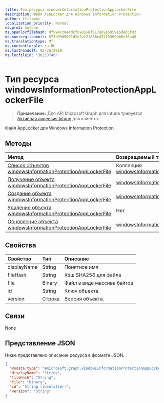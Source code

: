 ```yaml
---
title: Тип ресурса windowsInformationProtectionAppLockerFile
description: Файл AppLocker для Windows Information Protection
author: tfitzmac
localization_priority: Normal
ms.prod: Intune
ms.openlocfilehash: df994cc8e4dcf698656f617ad2e5959a5ded3f83
ms.sourcegitcommit: 873b99d9001d1b2af21836e47f15360b08e10a40
ms.translationtype: MT
ms.contentlocale: ru-RU
ms.lasthandoff: 02/26/2019
ms.locfileid: "30258746"
---
```

# <a name="windowsinformationprotectionapplockerfile-resource-type"></a>Тип ресурса windowsInformationProtectionAppLockerFile

> **Примечание:** Для API Microsoft Graph для Intune требуется [Активная лицензия Intune](https://go.microsoft.com/fwlink/?linkid=839381) для клиента.

Файл AppLocker для Windows Information Protection

## <a name="methods"></a>Методы
|Метод|Возвращаемый тип|Описание|
|:---|:---|:---|
|[Список объектов windowsInformationProtectionAppLockerFile](../api/intune-mam-windowsinformationprotectionapplockerfile-list.md)|Коллекция [windowsInformationProtectionAppLockerFile](../resources/intune-mam-windowsinformationprotectionapplockerfile.md)|Список свойств и связей объектов [windowsInformationProtectionAppLockerFile](../resources/intune-mam-windowsinformationprotectionapplockerfile.md).|
|[Получение объекта windowsInformationProtectionAppLockerFile](../api/intune-mam-windowsinformationprotectionapplockerfile-get.md)|[windowsInformationProtectionAppLockerFile](../resources/intune-mam-windowsinformationprotectionapplockerfile.md);|Чтение свойств и связей объекта [windowsInformationProtectionAppLockerFile](../resources/intune-mam-windowsinformationprotectionapplockerfile.md).|
|[Создание объекта windowsInformationProtectionAppLockerFile](../api/intune-mam-windowsinformationprotectionapplockerfile-create.md)|[windowsInformationProtectionAppLockerFile](../resources/intune-mam-windowsinformationprotectionapplockerfile.md);|Создание объекта [windowsInformationProtectionAppLockerFile](../resources/intune-mam-windowsinformationprotectionapplockerfile.md).|
|[Удаление объекта windowsInformationProtectionAppLockerFile](../api/intune-mam-windowsinformationprotectionapplockerfile-delete.md)|Нет|Удаляет объект [windowsInformationProtectionAppLockerFile](../resources/intune-mam-windowsinformationprotectionapplockerfile.md).|
|[Обновление объекта windowsInformationProtectionAppLockerFile](../api/intune-mam-windowsinformationprotectionapplockerfile-update.md)|[windowsInformationProtectionAppLockerFile](../resources/intune-mam-windowsinformationprotectionapplockerfile.md)|Обновление свойств объекта [windowsInformationProtectionAppLockerFile](../resources/intune-mam-windowsinformationprotectionapplockerfile.md).|

## <a name="properties"></a>Свойства
|Свойство|Тип|Описание|
|:---|:---|:---|
|displayName|String|Понятное имя|
|fileHash|String|Хэш SHA256 для файла|
|file|Binary|Файл в виде массива байтов|
|id|String|Ключ объекта.|
|version|Строка|Версия объекта.|

## <a name="relationships"></a>Связи
None

## <a name="json-representation"></a>Представление JSON
Ниже представлено описание ресурса в формате JSON.
<!-- {
  "blockType": "resource",
  "keyProperty": "id",
  "@odata.type": "microsoft.graph.windowsInformationProtectionAppLockerFile"
}
-->
``` json
{
  "@odata.type": "#microsoft.graph.windowsInformationProtectionAppLockerFile",
  "displayName": "String",
  "fileHash": "String",
  "file": "binary",
  "id": "String (identifier)",
  "version": "String"
}
```



